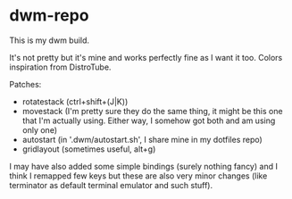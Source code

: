 # dwm-repo
This is my dwm build.

It's not pretty but it's mine and works perfectly fine as I want it too. Colors inspiration from DistroTube.

Patches:
 - rotatestack (ctrl+shift+(J|K))
 - movestack (I'm pretty sure they do the same thing, it might be this one that I'm actually using. Either way, I somehow got both and am using only one)
 - autostart (in '.dwm/autostart.sh', I share mine in my dotfiles repo)
 - gridlayout (sometimes useful, alt+g)

I may have also added some simple bindings (surely nothing fancy) and I think I remapped few keys but these are also very minor changes (like terminator as default terminal emulator and such stuff).
